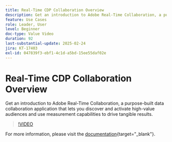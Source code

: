```yaml
---
title: Real-Time CDP Collaboration Overview
description: Get an introduction to Adobe Real-Time Collaboration, a purpose-built data collaboration application that lets you discover and activate high-value audiences and use measurement capabilities to drive tangible results.
feature: Use Cases
role: Leader, User
level: Beginner
doc-type: Value Video
duration: 92
last-substantial-update: 2025-02-24
jira: KT-17403
exl-id: 047839f3-ebf1-4c1d-a5bd-15ee55daf02e
---
```

# Real-Time CDP Collaboration Overview

Get an introduction to Adobe Real-Time Collaboration, a purpose-built data collaboration application that lets you discover and activate high-value audiences and use measurement capabilities to drive tangible results.

>[!VIDEO](https://video.tv.adobe.com/v/3446801/?learn=on&enablevpops)

For more information, please visit the [documentation](https://experienceleague.adobe.com/en/docs/real-time-cdp-collaboration/using/home){target="_blank"}.
